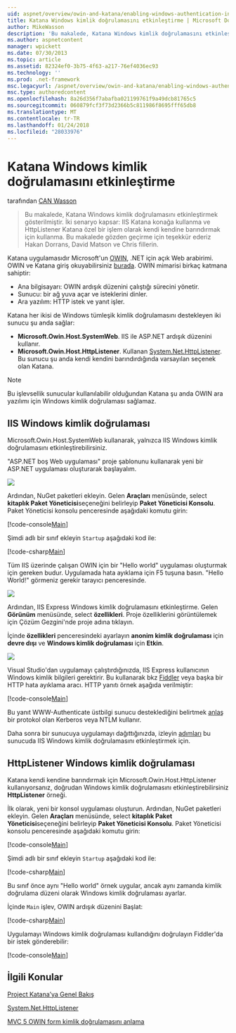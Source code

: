 ```yaml
---
uid: aspnet/overview/owin-and-katana/enabling-windows-authentication-in-katana
title: Katana Windows kimlik doğrulamasını etkinleştirme | Microsoft Docs
author: MikeWasson
description: 'Bu makalede, Katana Windows kimlik doğrulamasını etkinleştirmek gösterilmiştir. İki senaryo kapsar: IIS Katana konağa kullanma ve Kat Self barındırmak için HttpListener kullanma...'
ms.author: aspnetcontent
manager: wpickett
ms.date: 07/30/2013
ms.topic: article
ms.assetid: 82324ef0-3b75-4f63-a217-76ef4036ec93
ms.technology: ''
ms.prod: .net-framework
msc.legacyurl: /aspnet/overview/owin-and-katana/enabling-windows-authentication-in-katana
msc.type: authoredcontent
ms.openlocfilehash: 8a26d356f7abafba021199761f9a49dcb81765c5
ms.sourcegitcommit: 060879fcf3f73d2366b5c811986f8695fff65db8
ms.translationtype: MT
ms.contentlocale: tr-TR
ms.lasthandoff: 01/24/2018
ms.locfileid: "28033976"
---
```

<a name="enabling-windows-authentication-in-katana"></a>Katana Windows kimlik doğrulamasını etkinleştirme
====================
tarafından [CAN Wasson](https://github.com/MikeWasson)

> Bu makalede, Katana Windows kimlik doğrulamasını etkinleştirmek gösterilmiştir. İki senaryo kapsar: IIS Katana konağa kullanma ve HttpListener Katana özel bir işlem olarak kendi kendine barındırmak için kullanma. Bu makalede gözden geçirme için teşekkür ederiz Hakan Dorrans, David Matson ve Chris fillerin.


Katana uygulamasıdır Microsoft'un [OWIN](http://owin.org/), .NET için açık Web arabirimi. OWIN ve Katana giriş okuyabilirsiniz [burada](an-overview-of-project-katana.md). OWIN mimarisi birkaç katmana sahiptir:

- Ana bilgisayarı: OWIN ardışık düzenini çalıştığı sürecini yönetir.
- Sunucu: bir ağ yuva açar ve isteklerini dinler.
- Ara yazılım: HTTP istek ve yanıt işler.

Katana her ikisi de Windows tümleşik kimlik doğrulamasını destekleyen iki sunucu şu anda sağlar:

- **Microsoft.Owin.Host.SystemWeb**. IIS ile ASP.NET ardışık düzenini kullanır.
- **Microsoft.Owin.Host.HttpListener**. Kullanan [System.Net.HttpListener](https://msdn.microsoft.com/library/system.net.httplistener.aspx). Bu sunucu şu anda kendi kendini barındırdığında varsayılan seçenek olan Katana.

> [!NOTE]
> Bu işlevsellik sunucular kullanılabilir olduğundan Katana şu anda OWIN ara yazılımı için Windows kimlik doğrulaması sağlamaz.


## <a name="windows-authentication-in-iis"></a>IIS Windows kimlik doğrulaması

Microsoft.Owin.Host.SystemWeb kullanarak, yalnızca IIS Windows kimlik doğrulamasını etkinleştirebilirsiniz.

"ASP.NET boş Web uygulaması" proje şablonunu kullanarak yeni bir ASP.NET uygulaması oluşturarak başlayalım.

![](enabling-windows-authentication-in-katana/_static/image1.png)

Ardından, NuGet paketleri ekleyin. Gelen **Araçları** menüsünde, select **kitaplık Paket Yöneticisi**seçeneğini belirleyip **Paket Yöneticisi Konsolu**. Paket Yöneticisi konsolu penceresinde aşağıdaki komutu girin:

[!code-console[Main](enabling-windows-authentication-in-katana/samples/sample1.cmd)]

Şimdi adlı bir sınıf ekleyin `Startup` aşağıdaki kod ile:

[!code-csharp[Main](enabling-windows-authentication-in-katana/samples/sample2.cs)]

Tüm IIS üzerinde çalışan OWIN için bir "Hello world" uygulaması oluşturmak için gereken budur. Uygulamada hata ayıklama için F5 tuşuna basın. "Hello World!" görmeniz gerekir tarayıcı penceresinde.

![](enabling-windows-authentication-in-katana/_static/image2.png)

Ardından, IIS Express Windows kimlik doğrulamasını etkinleştirme. Gelen **Görünüm** menüsünde, select **özellikleri**. Proje özelliklerini görüntülemek için Çözüm Gezgini'nde proje adına tıklayın.

İçinde **özellikleri** penceresindeki ayarlayın **anonim kimlik doğrulaması** için **devre dışı** ve **Windows kimlik doğrulaması** için  **Etkin**.

![](enabling-windows-authentication-in-katana/_static/image3.png)

Visual Studio'dan uygulamayı çalıştırdığınızda, IIS Express kullanıcının Windows kimlik bilgileri gerektirir. Bu kullanarak bkz [Fiddler](http://fiddler2.com/home) veya başka bir HTTP hata ayıklama aracı. HTTP yanıtı örnek aşağıda verilmiştir:

[!code-console[Main](enabling-windows-authentication-in-katana/samples/sample3.cmd?highlight=1,5-6)]

Bu yanıt WWW-Authenticate üstbilgi sunucu desteklediğini belirtmek [anlaş](http://www.ietf.org/rfc/rfc4559.txt) bir protokol olan Kerberos veya NTLM kullanır.

Daha sonra bir sunucuya uygulamayı dağıttığınızda, izleyin [adımları](https://www.iis.net/configreference/system.webserver/security/authentication/windowsauthentication) bu sunucuda IIS Windows kimlik doğrulamasını etkinleştirmek için.

## <a name="windows-authentication-in-httplistener"></a>HttpListener Windows kimlik doğrulaması

Katana kendi kendine barındırmak için Microsoft.Owin.Host.HttpListener kullanıyorsanız, doğrudan Windows kimlik doğrulamasını etkinleştirebilirsiniz **HttpListener** örneği.

İlk olarak, yeni bir konsol uygulaması oluşturun. Ardından, NuGet paketleri ekleyin. Gelen **Araçları** menüsünde, select **kitaplık Paket Yöneticisi**seçeneğini belirleyip **Paket Yöneticisi Konsolu**. Paket Yöneticisi konsolu penceresinde aşağıdaki komutu girin:

[!code-console[Main](enabling-windows-authentication-in-katana/samples/sample4.cmd)]

Şimdi adlı bir sınıf ekleyin `Startup` aşağıdaki kod ile:

[!code-csharp[Main](enabling-windows-authentication-in-katana/samples/sample5.cs)]

Bu sınıf önce aynı "Hello world" örnek uygular, ancak aynı zamanda kimlik doğrulama düzeni olarak Windows kimlik doğrulaması ayarlar.

İçinde `Main` işlev, OWIN ardışık düzenini Başlat:

[!code-csharp[Main](enabling-windows-authentication-in-katana/samples/sample6.cs)]

Uygulamayı Windows kimlik doğrulaması kullandığını doğrulayın Fiddler'da bir istek gönderebilir:

[!code-console[Main](enabling-windows-authentication-in-katana/samples/sample7.cmd?highlight=1,4-5)]

## <a name="related-topics"></a>İlgili Konular

[Project Katana’ya Genel Bakış](an-overview-of-project-katana.md)

[System.Net.HttpListener](https://msdn.microsoft.com/library/system.net.httplistener.aspx)

[MVC 5 OWIN form kimlik doğrulamasını anlama](https://blogs.msdn.com/b/webdev/archive/2013/07/03/understanding-owin-forms-authentication-in-mvc-5.aspx)
